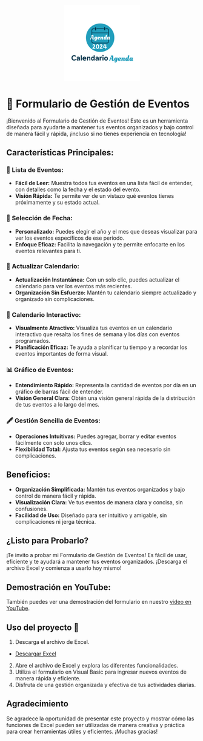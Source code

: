 <p align="center">
   <a href="https://1drv.ms/x/c/6ccc2d91e80a0ebd/EQMu31a_JbxHoI54NMkFz1kBkFmh7JyXcpQe4qYfKcKJFg?e=aHfz05">
  <img src="/img/Agenda.png" alt="Descripción de la imagen" width="40%">
</a>
</p>


# 📅 Formulario de Gestión de Eventos

¡Bienvenido al Formulario de Gestión de Eventos! Este es un herramienta diseñada para ayudarte a mantener tus eventos organizados y bajo control de manera fácil y rápida, ¡incluso si no tienes experiencia en tecnología!

## Características Principales:

### 📝 Lista de Eventos:
- **Fácil de Leer:** Muestra todos tus eventos en una lista fácil de entender, con detalles como la fecha y el estado del evento.
- **Visión Rápida:** Te permite ver de un vistazo qué eventos tienes próximamente y su estado actual.

### 📅 Selección de Fecha:
- **Personalizado:** Puedes elegir el año y el mes que deseas visualizar para ver los eventos específicos de ese período.
- **Enfoque Eficaz:** Facilita la navegación y te permite enfocarte en los eventos relevantes para ti.

### 🔄 Actualizar Calendario:
- **Actualización Instantánea:** Con un solo clic, puedes actualizar el calendario para ver los eventos más recientes.
- **Organización Sin Esfuerzo:** Mantén tu calendario siempre actualizado y organizado sin complicaciones.

### 🌟 Calendario Interactivo:
- **Visualmente Atractivo:** Visualiza tus eventos en un calendario interactivo que resalta los fines de semana y los días con eventos programados.
- **Planificación Eficaz:** Te ayuda a planificar tu tiempo y a recordar los eventos importantes de forma visual.

### 📊 Gráfico de Eventos:
- **Entendimiento Rápido:** Representa la cantidad de eventos por día en un gráfico de barras fácil de entender.
- **Visión General Clara:** Obtén una visión general rápida de la distribución de tus eventos a lo largo del mes.

### 🖋️ Gestión Sencilla de Eventos:
- **Operaciones Intuitivas:** Puedes agregar, borrar y editar eventos fácilmente con solo unos clics.
- **Flexibilidad Total:** Ajusta tus eventos según sea necesario sin complicaciones.

## Beneficios:

- **Organización Simplificada:** Mantén tus eventos organizados y bajo control de manera fácil y rápida.
- **Visualización Clara:** Ve tus eventos de manera clara y concisa, sin confusiones.
- **Facilidad de Uso:** Diseñado para ser intuitivo y amigable, sin complicaciones ni jerga técnica.

## ¿Listo para Probarlo?

¡Te invito a probar mi Formulario de Gestión de Eventos! Es fácil de usar, eficiente y te ayudará a mantener tus eventos organizados. ¡Descarga el archivo Excel y comienza a usarlo hoy mismo!


## Demostración en YouTube:

También puedes ver una demostración del formulario en nuestro [video en YouTube](https://youtu.be/Bp0H8TUD2xI).


## Uso del proyecto 📝

1. Descarga el archivo de Excel.
- [Descargar Excel](https://github.com/bparedes21/Calendario-Agenda-Dinamico-en-Excel/tree/main/Archivo%20Excel)
2. Abre el archivo de Excel y explora las diferentes funcionalidades.
3. Utiliza el formulario en Visual Basic para ingresar nuevos eventos de manera rápida y eficiente.
4. Disfruta de una gestión organizada y efectiva de tus actividades diarias.

## Agradecimiento

Se agradece la oportunidad de presentar este proyecto y mostrar cómo las funciones de Excel pueden ser utilizadas de manera creativa y práctica para crear herramientas útiles y eficientes. ¡Muchas gracias!

